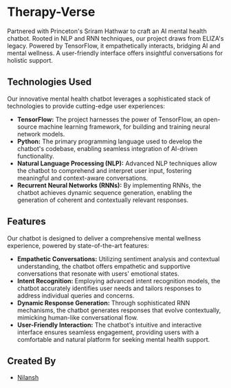 # Therapy-Verse

Partnered with Princeton's Sriram Hathwar to craft an AI mental health chatbot. Rooted in NLP and RNN techniques, our project draws from ELIZA's legacy. Powered by TensorFlow, it empathetically interacts, bridging AI and mental wellness. A user-friendly interface offers insightful conversations for holistic support.

## Technologies Used

Our innovative mental health chatbot leverages a sophisticated stack of technologies to provide cutting-edge user experiences:

- **TensorFlow:** The project harnesses the power of TensorFlow, an open-source machine learning framework, for building and training neural network models.
- **Python:** The primary programming language used to develop the chatbot's codebase, enabling seamless integration of AI-driven functionality.
- **Natural Language Processing (NLP):** Advanced NLP techniques allow the chatbot to comprehend and interpret user input, fostering meaningful and context-aware conversations.
- **Recurrent Neural Networks (RNNs):** By implementing RNNs, the chatbot achieves dynamic sequence generation, enabling the generation of coherent and contextually relevant responses.

## Features

Our chatbot is designed to deliver a comprehensive mental wellness experience, powered by state-of-the-art features:

- **Empathetic Conversations:** Utilizing sentiment analysis and contextual understanding, the chatbot offers empathetic and supportive conversations that resonate with users' emotional states.
- **Intent Recognition:** Employing advanced intent recognition models, the chatbot accurately identifies user needs and tailors responses to address individual queries and concerns.
- **Dynamic Response Generation:** Through sophisticated RNN mechanisms, the chatbot generates responses that evolve contextually, mimicking human-like conversational flow.
- **User-Friendly Interaction:** The chatbot's intuitive and interactive interface ensures seamless engagement, providing users with a comfortable and natural platform for seeking mental health support.

## Created By

- [Nilansh](https://github.com/ndg24)
